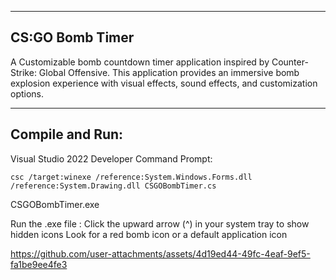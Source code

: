 -------------------
CS:GO Bomb Timer
-------------------

A Customizable bomb countdown timer application inspired by Counter-Strike: Global Offensive. This application provides an immersive bomb explosion experience with visual effects, sound effects, and customization options.

-------------------
Compile and Run:
-------------------
 Visual Studio 2022 Developer Command Prompt:
 
    csc /target:winexe /reference:System.Windows.Forms.dll /reference:System.Drawing.dll CSGOBombTimer.cs
CSGOBombTimer.exe


Run the .exe file :
    Click the upward arrow (^) in your system tray to show hidden icons
    Look for a red bomb icon or a default application icon 



https://github.com/user-attachments/assets/4d19ed44-49fc-4eaf-9ef5-fa1be9ee4fe3


